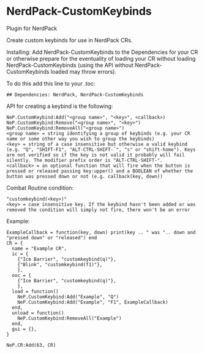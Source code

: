 # NerdPack-CustomKeybinds
Plugin for NerdPack

Create custom keybinds for use in NerdPack CRs.

Installing:
Add NerdPack-CustomKeybinds to the Dependencies for your CR or otherwise prepare for the eventuality of loading your CR without loading NerdPack-CustomKeybinds (using the API without NerdPack-CustomKeybinds loaded may throw errors).

To do this add this line to your .toc:
```
## Dependencies: NerdPack, NerdPack-CustomKeybinds
```

API for creating a keybind is the following:
```
NeP.CustomKeybind:Add("<group name>", "<key>", <callback>)
NeP.CustomKeybind:Remove("<group name>", "<key>")
NeP.CustomKeybind:RemoveAll("<group name>")
<group name> = string identifying a group of keybinds (e.g. your CR name or some other way you wish to group the keybinds)
<key> = string of a case insensitive but otherwise a valid keybind (e.g. "Q", "SHIFT-F1", "ALT-CTRL-SHIFT-`", "s" or "shift-home"). Keys are not verified so if the key is not valid it probably will fail silently. The modifier prefix order is "ALT-CTRL-SHIFT-".
<callback> = an optional function that will fire when the button is pressed or released passing key:upper() and a BOOLEAN of whether the button was pressed down or not (e.g. callback(key, down))
```

Combat Routine condition:
```
"customkeybind(<key>)"
<key> = case insensitive key. If the keybind hasn't been added or was removed the condition will simply not fire, there won't be an error
```

Example:
```
ExampleCallback = function(key, down) print(key .. " was ".. down and "pressed down" or "released") end
CR = {
  name = "Example CR",
  ic = {
    {"Ice Barrier", "customkeybind(q)"},
    {"Blink", "customkeybind(f1)"},
    },
  ooc = {
    {"Ice Barrier", "customkeybind(q)"},
    },
  load = function()
    NeP.CustomKeybind:Add("Example", "Q")
    NeP.CustomKeybind:Add("Example", "F1", ExampleCallback)
  end,
  unload = function()
    NeP.CustomKeybind:RemoveAll("Example")
  end,
  gui = {},
}

NeP.CR:Add(63, CR)
```
